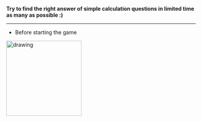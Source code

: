 **Try to find the right answer of simple calculation questions in limited time as many as possible :)**
_____________________________
* Before starting the game
<img src="/img/start.png" alt="drawing" width="200"/>

